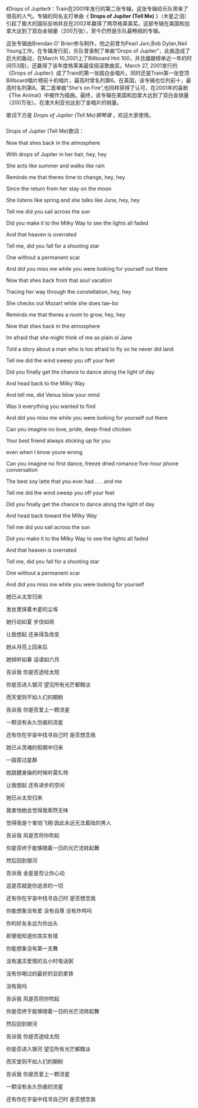 

《Drops of Jupiter》：Train在2001年发行的第二张专辑，这张专辑给乐队带来了很高的人气。专辑的同名主打单曲《 **Drops of
Jupiter (Tell Me)**
》（木星之泪）引起了极大的国际反响并且在2002年赢得了两项格莱美奖。这部专辑在美国和加拿大达到了双白金销量（200万张），至今仍然是乐队最畅销的专辑。

  

这张专辑由Brendan O' Brien参与制作，他之前曾为Pearl Jam,Bob Dylan,Neil
Young工作。在专辑发行前，乐队曾录制了单曲"Drops of Jupiter"，此曲造成了巨大的轰动，在March 10,2001上了Billboard
Hot 100，并且雄踞榜单近一年的时间(53周)，还赢得了该年度格莱美最佳摇滚歌曲奖。March 27, 2001发行的《Drops of
Jupiter》成了Train的第一张超白金唱片。同时还是Train第一张登顶Billboard唱片榜前十的唱片，最高时曾名列第6。在英国，该专辑也位列前十，最高时名列第8。第二首单曲"She's
on Fire",也同样获得了认可，在2001年的喜剧《The
Animal》中被作为插曲。最终，该专辑在美国和加拿大达到了双白金销量（200万张）。在澳大利亚也达到了金唱片的销量。

  

歌词下方是 _Drops of Jupiter (Tell Me)钢琴谱_ ，欢迎大家使用。

###  
Drops of Jupiter (Tell Me)歌词：

  
Now that shes back in the atmosphere

With drops of Jupiter in her hair, hey, hey

She acts like summer and walks like rain

Reminds me that theres time to change, hey, hey

Since the return from her stay on the moon

She listens like spring and she talks like June, hey, hey

Tell me did you sail across the sun

Did you make it to the Milky Way to see the lights all faded

And that heaven is overrated

Tell me, did you fall for a shooting star

One without a permanent scar

And did you miss me while you were looking for yourself out there

Now that shes back from that soul vacation

Tracing her way through the constellation, hey, hey

She checks out Mozart while she does tae-bo

Reminds me that theres a room to grow, hey, hey

Now that shes back in the atmosphere

Im afraid that she might think of me as plain ol Jane

Told a story about a man who is too afraid to fly so he never did land

Tell me did the wind sweep you off your feet

Did you finally get the chance to dance along the light of day

And head back to the Milky Way

And tell me, did Venus blow your mind

Was it everything you wanted to find

And did you miss me while you were looking for yourself out there

Can you imagine no love, pride, deep-fried chicken

Your best friend always sticking up for you

even when I know youre wrong

Can you imagine no first dance, freeze dried romance five-hour phone
conversation

The best soy latte that you ever had . . . and me

Tell me did the wind sweep you off your feet

Did you finally get the chance to dance along the light of day

And head back toward the Milky Way

Tell me did you sail across the sun

Did you make it to the Milky Way to see the lights all faded

And that heaven is overrated

Tell me, did you fall for a shooting star

One without a permanent scar

And did you miss me while you were looking for yourself  
  
  
  

她已从太空归来

发丝里挟着木星的尘埃

她行动如夏 步伐如雨

让我想起 还来得及改变

她从月亮上回来后

她倾听如春 话语如六月

告诉我 你是否途经太阳

你是否进入银河 望见所有光芒都黯淡

而天堂则不如人们的期盼

告诉我 你是否爱上一颗流星

一颗没有永久伤痕的流星

还有你在宇宙中找寻自己时 是否想念我

她已从灵魂的假期中归来

一路穿过星群

她跳健身操的时候听莫扎特

让我想起 还有进步的空间

她已从太空归来

我害怕她会觉得我索然无味

觉得我是个害怕飞翔 因此永远无法着陆的男人

告诉我 风是否将你吹起

你是否终于能够随着一日的光芒流转起舞

然后回到银河

告诉我 金星是否让你心动

这是否就是你追求的一切

还有你在宇宙中找寻自己时 是否想念我

你能想象没有爱 没有自尊 没有炸鸡吗

你的好友永远为你出头

即便我知道你其实有错

你能想象没有第一支舞

没有速冻爱情的五小时电话粥

没有你喝过的最好的豆奶拿铁

没有我吗

告诉我 风是否将你吹起

你是否终于能够随着一日的光芒流转起舞

然后回到银河

告诉我 你是否途经太阳

你是否进入银河 望见所有光芒都黯淡

而天堂则不如人们的期盼

告诉我 你是否爱上一颗流星

一颗没有永久伤痕的流星

还有你在宇宙中找寻自己时 是否想念我

